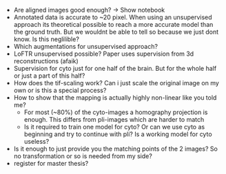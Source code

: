 - Are aligned images good enough? -> Show notebook
- Annotated data is accurate to ~20 pixel. When using an unsupervised approach its theoretical possible to reach a more accurate model than the ground truth. But we wouldnt be able to tell so because we just dont know. Is this neglilible?
- Which augmentations for unsupervised approach?
- LoFTR unsupervised possible? Paper uses supervision from 3d reconstructions (afaik)
- Supervision for cyto just for one half of the brain. But for the whole half or just a part of this half?
- How does the tif-scaling work? Can i just scale the original image on my own or is this a special process?
- How to show that the mapping is actually highly non-linear like you told me?
	- For most (~80%) of the cyto-images a homography projection is enough. This differs from pli-images which are harder to match
	- Is it required to train one model for cyto? Or can we use cyto as beginning and try to continue with pli? Is a working model for cyto useless?
- Is it enough to just provide you the matching points of the 2 images? So no transformation or so is needed from my side?
- register for master thesis?